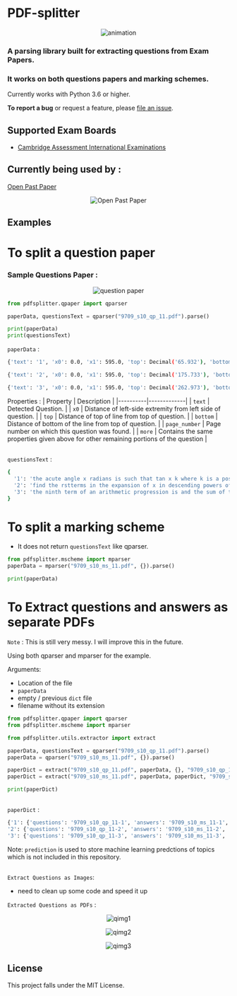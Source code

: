 # PDF-splitter
<p align="center">
  <img src="https://github.com/ManishGotame/ALevel-PDF-splitter/blob/main/images/anim-splitter.gif" alt="animation"/>
</p>

### A parsing library built for extracting questions from Exam Papers. 
### It works on both questions papers and marking schemes.

Currently works with Python 3.6 or higher.

__To report a bug__ or request a feature, please [file an issue](https://github.com/ManishGotame/PDF-splitter/issues/new/choose).


## Supported Exam Boards
- [Cambridge Assessment International Examinations](https://www.cambridgeinternational.org/)

## Currently being used by :
[Open Past Paper](https://www.openpastpaper.com/)
<p align="center">
  <img src="https://github.com/ManishGotame/ALevel-PDF-splitter/blob/main/images/opplogo.PNG" alt="Open Past Paper"/>
</p>

## Examples

# To split a question paper 

### Sample Questions Paper :

<p align="center">
  <img src="https://github.com/ManishGotame/ALevel-PDF-splitter/blob/main/images/qimg.PNG" alt="question paper"/>
</p>

```python
from pdfsplitter.qpaper import qparser

paperData, questionsText = qparser("9709_s10_qp_11.pdf").parse()

print(paperData)
print(questionsText)
```

`paperData` :
```sh
{'text': '1', 'x0': 0.0, 'x1': 595.0, 'top': Decimal('65.932'), 'bottom': Decimal('170.733'), 'upright': True, 'direction': 1, 'fontname': 'HVQXXC+Times-Bold', 'page_number': 2, 'more': []}

{'text': '2', 'x0': 0.0, 'x1': 595.0, 'top': Decimal('175.733'), 'bottom': Decimal('257.973'), 'upright': True, 'direction': 1, 'fontname': 'HVQXXC+Times-Bold', 'page_number': 2, 'more': []}

{'text': '3', 'x0': 0.0, 'x1': 595.0, 'top': Decimal('262.973'), 'bottom': Decimal('374.733'), 'upright': True, 'direction': 1, 'fontname': 'HVQXXC+Times-Bold', 'page_number': 2, 'more': []}
```

Properties :
| Property | Description |
|----------|-------------|
| `text` | Detected Question. |
| `x0` | Distance of left-side extremity from left side of question. |
| `top` | Distance of top of line from top of question. |
| `bottom` | Distance of bottom of the line from top of question. |
| `page_number` | Page number on which this question was found. |
| `more` | Contains the same properties given above for other remaining portions of the question |

##

`questionsText` :

```sh
{
  '1': 'the acute angle x radians is such that tan x k where k is a positive constant express in terms of k i tan x ii tan x iii sin x ', 
  '2': 'find the rstterms in the expansion of x in descending powers of x ii hence the coefcient of x in the expansion of', 
  '3': 'the ninth term of an arithmetic progression is and the sum of the find the of the progression and the common difference the nth term of the progression is ii find the value of n '
}

```


##
# To split a marking scheme
  - It does not return `questionsText` like qparser.

```python
from pdfsplitter.mscheme import mparser
paperData = mparser("9709_s10_ms_11.pdf", {}).parse()

print(paperData)
```

##
# To Extract questions and answers as separate PDFs

`Note` : This is still very messy. I will improve this in the future.

Using both qparser and mparser for the example.

Arguments:
- Location of the file
- `paperData`
- empty / previous `dict` file
- filename without its extension

```python
from pdfsplitter.qpaper import qparser
from pdfsplitter.mscheme import mparser

from pdfsplitter.utils.extractor import extract

paperData, questionsText = qparser("9709_s10_qp_11.pdf").parse()
paperData = qparser("9709_s10_ms_11.pdf", {}).parse()

paperDict = extract("9709_s10_qp_11.pdf", paperData, {}, "9709_s10_qp_11")
paperDict = extract("9709_s10_ms_11.pdf", paperData, paperDict, "9709_s10_ms_11")

print(paperDict)
```

##
`paperDict` :

```sh
{'1': {'questions': '9709_s10_qp_11-1', 'answers': '9709_s10_ms_11-1', 'prediction': ''}, 
'2': {'questions': '9709_s10_qp_11-2', 'answers': '9709_s10_ms_11-2', 'prediction': ''}, 
'3': {'questions': '9709_s10_qp_11-3', 'answers': '9709_s10_ms_11-3', 'prediction': ''}}
```
Note: `prediction` is used to store machine learning predctions of topics which is not included in this repository.

##

`Extract Questions as Images`:
- need to clean up some code and speed it up

`Extracted Questions as PDFs` :
<p align="center">
  <img src="https://github.com/ManishGotame/ALevel-PDF-splitter/blob/main/images/qimg1.PNG" alt="qimg1"/>
</p>
<p align="center">
  <img src="https://github.com/ManishGotame/ALevel-PDF-splitter/blob/main/images/qimg2.PNG" alt="qimg2"/>
</p>
<p align="center">
  <img src="https://github.com/ManishGotame/ALevel-PDF-splitter/blob/main/images/qimg3.PNG" alt="qimg3"/>
</p>

## License
This project falls under the MIT License.




